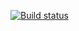 [![Build status](https://ci.appveyor.com/api/projects/status/g8c5x6ugb09r3f1u?svg=true)](https://ci.appveyor.com/project/GaliullinAR/netology-test-organization)